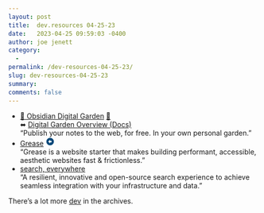 ```yaml
---
layout: post
title:  dev.resources 04-25-23
date:   2023-04-25 09:59:03 -0400
author: joe jenett
category:
  -  
permalink: /dev-resources-04-25-23/
slug: dev-resources-04-25-23
summary: 
comments: false
---
```


<ul class="links">
	<li><a title="GitHub - oleeskild/obsidian-digital-garden" href="https://github.com/oleeskild/obsidian-digital-garden">🏡 Obsidian Digital Garden</a> <a href="https://pinboard.in/u:wheresalice">📌</a><br>⬌ <a title="Digital Garden Overview" href="https://dg-docs.ole.dev/">Digital Garden Overview (Docs)</a><br>“Publish your notes to the web, for free. In your own personal garden.”</li>
	<li><a title="Grease" href="https://web-grease.netlify.app/">Grease</a> <a class="normaltext" title="source" href="https://adactio.com/links/20104"><img src="/images/left-arrow.png" alt="" width="18"></a><br>“Grease is a website starter that makes building performant, accessible, aesthetic websites fast &amp; frictionless.”</li>
	<li><a title="Orama - Search, everywhere." href="https://oramasearch.com/">search, everywhere</a><br>“A resilient, innovative and open-source search experience to achieve seamless integration with your infrastructure and data.”</li>
</ul>
<p>There’s a lot more <a href="https://dwt-archives.joejenett.com/?s=dev">dev</a> in the archives.</p>
<a href="https://brid.gy/publish/mastodon"></a>